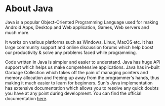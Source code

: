 # About Java

Java is a popular Object-Oriented Programming Language used for making Android Apps, Desktop and Web application, Games, Web servers and much more.

It works on various platforms such as Windows, Linux, MacOS etc. It has large community support and online discussion forums which help boost our productivity & solve any problems faced while programming.

Code written in Java is simpler and easier to understand. Java has huge API support which helps us make comprehensive applications. Java has in-built Garbage Collection which takes off the pain of managing pointers and memory allocation and freeing up away from the programmer's hands, thus making it much easier to learn for beginners. Sun's Java implementation has extensive documentation which allows you to resolve any quick doubts you have at any point during development. You can find the official documentation [here](https://docs.oracle.com/javase/9/docs/api/overview-summary.html).
